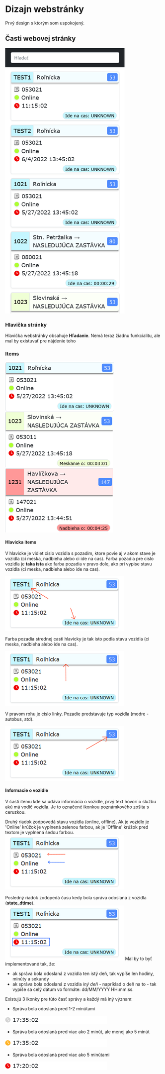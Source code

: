 # Dizajn webstránky  

Prvý design s ktorým som uspokojený.

## Časti webovej stránky

![Screenshot_webstránky](./docs/webpage-screenshot.png)

### Hlavička stránky

Hlavička webstránky obsahuje **Hľadanie**. Nemá teraz žiadnu funkcialitu, ale mal by existuvať pre nájdenie toho  

### Items

![Ide_na_cas](./docs/item-design-base.png)
![Meska](./docs/item-design-base-meska.png)
![Nadbieha](./docs/item-design-base-early.png)

#### Hlavicka items

V hlavicke je vidiet cislo vozidla s pozadim, ktore povie aj v akom stave je vozidla (ci meska, nadbieha alebo ci ide na cas). Farba pozadia pre cislo vozidla je **taka ista** ako farba pozadia v pravo dole, ako pri vypise stavu vozidla (ci meska, nadbieha alebo ide na cas).

![Hlavicka_cislo_vozidla](./docs/item-design-time-status.png)

Farba pozadia strednej casti hlavicky je tak isto podla stavu vozidla (ci meska, nadbieha alebo ide na cas).

![Hlavicka_blur](./docs/item-design-time-status-blur.png)

V pravom rohu je cislo linky. Pozadie predstavuje typ vozidla (modre - autobus, atd).

![Hlavicka_cislo_linky](./docs/item-design-line-number.png)

#### Informacie o vozidle

V časti itemu kde sa udáva informácia o vozidle, prvý text hovorí o službu akú má vodič vozidla. Je to označené ikonkou poznámkového zošita s ceruzkou.  

Druhý riadok zodpovedá stavu vozidla (online, offline). Ak je vozidlo je 'Online' krúžok je vyplnená zelenou farbou, ak je 'Offline' krúžok pred textom je vyplnená šedou farbou.
![Information_part](./docs/item-design-information.png)

Posledný riadok zodopedá času kedy bola správa odoslaná z vozidla (**state_dtime**).  
![Msg_Time](./docs/item-design-msg-time.png)
Mal by to byť implementované tak, že:

- ak správa bola odoslaná z vozidla ten istý deň, tak vypíše len hodiny, minúty a sekundy
- ak správa bola odoslaná z vozidla *iný deň* - napríklad o deň na to - tak vypíše sa celý dátum vo formáte: dd/MM/YYYY HH:mm:ss.

Existujú 3 ikonky pre túto časť správy a každý má iný význam:

- Správa bola odoslaná pred 1-2 minútami

![before2min](./docs/item-design-msg-time-okay.png)

- Správa bola odoslaná pred viac ako 2 minút, ale menej ako 5 minút

![before5min](./docs/item-design-msg-time-notsookay.png)

- Správa bola odoslaná pred viac ako 5 minútami

![after5min](./docs/item-design-msg-time-notokayatall.png)
